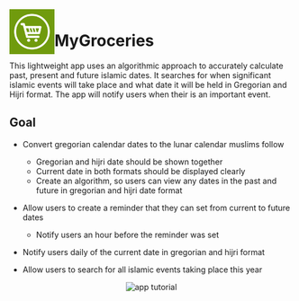 <img align="left" width="80" height="80" src="https://github.com/ish2nv/MyGroceries/blob/master/logoimg/groceryicon.jpg" alt="Logo">

# MyGroceries

This lightweight app uses an algorithmic approach to accurately calculate past, present and future islamic dates. It searches for when significant islamic events will take place and what date it will be held in Gregorian and Hijri format. The app will notify users when their is an important event.

## Goal

* Convert gregorian calendar dates to the lunar calendar muslims follow
    - Gregorian and hijri date should be shown together
    - Current date in both formats should be displayed clearly
    - Create an algorithm, so users can view any dates in the past and future in gregorian and hijri date format
    
* Allow users to create a reminder that they can set from current to future dates
    - Notify users an hour before the reminder was set
    
* Notify users daily of the current date in gregorian and hijri format

* Allow users to search for all islamic events taking place this year


<p align="center">
  <img src="https://github.com/ish2nv/islamic_calendar/blob/master/logoimg/hijrigiftutorial3.gif" alt="app tutorial">
</p>
